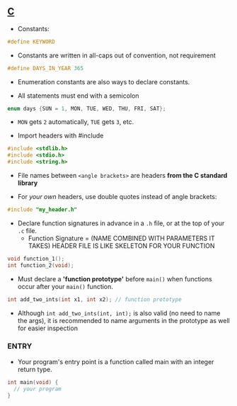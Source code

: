 ## [C](https://learnxinyminutes.com/docs/c/)
- Constants:
```c
#define KEYWORD
```

- Constants are written in all-caps out of convention, not requirement
```c
#define DAYS_IN_YEAR 365
```

- Enumeration constants are also ways to declare constants.

- All statements must end with a semicolon
```c
enum days {SUN = 1, MON, TUE, WED, THU, FRI, SAT};
```
- `MON` gets `2` automatically, `TUE` gets `3`, etc.

- Import headers with #include
```c
#include <stdlib.h>
#include <stdio.h>
#include <string.h>
```

- File names between `<angle brackets>` are headers **from the C standard library**

- For _your own_ headers, use double quotes instead of angle brackets:
```c
#include "my_header.h"
```

- Declare function signatures in advance in a `.h` file, or at the top of your `.c` file.
  - Function Signature = (NAME COMBINED WITH PARAMETERS IT TAKES) HEADER FILE IS LIKE SKELETON FOR YOUR FUNCTION

```c
void function_1();
int function_2(void);
```


- Must declare a **'function prototype'** before `main()` when functions occur after your `main()` function.
```c
int add_two_ints(int x1, int x2); // function prototype
```

- Although `int add_two_ints(int, int);` is also valid (no need to name the args), it is recommended to name arguments in the prototype as well for easier inspection

### ENTRY
- Your program's entry point is a function called main with an integer return type.
```c
int main(void) {
  // your program
}
```
